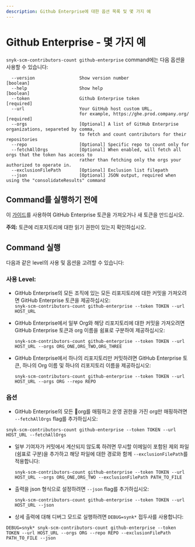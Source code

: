 ```yaml
---
description: Github Enterprise에 대한 옵션 목록 및 몇 가지 예
---
```


# Github Enterprise - 몇 가지 예

`snyk-scm-contributors-count github-enterprise` command에는 다음 옵션을 사용할 수 있습니다:

```
  --version                 Show version number                        [boolean]
  --help                    Show help                                  [boolean]
  --token                   Github Enterprise token                    [required]
  --url                     Your GitHub host custom URL, 
                            for example, https://ghe.prod.company.org/ [required]
  --orgs                    [Optional] A list of GitHub Enterprise organizations, separeted by comma, 
                            to fetch and count contributors for their repositories              
  --repo                    [Optional] Specific repo to count only for
  --fetchAllOrgs            [Optional] When enabled, will fetch all orgs that the token has access to
                            rather than fetching only the orgs your authorized to operate in.
  --exclusionFilePath       [Optional] Exclusion list filepath
  --json                    [Optional] JSON output, required when using the "consolidateResults" command
```

## **Command를 실행하기 전에**

이 [가이드](https://docs.github.com/en/authentication/keeping-your-account-and-data-secure/creating-a-personal-access-token)를 사용하여 GitHub Enterprise 토큰을 가져오거나 새 토큰을 만드십시오.

**주의:** 토큰에 리포지토리에 대한 읽기 권한이 있는지 확인하십시오.

## Command 실행

다음과 같은 level의 사용 및 옵션을 고려할 수 있습니다:

### 사용 Level:

* GitHub Enterprise의 모든 조직에 있는 모든 리포지토리에 대한 커밋을 가져오려면 GitHub Enterprise 토큰을 제공하십시오:\
  `snyk-scm-contributors-count github-enterprise --token TOKEN --url HOST_URL`
*   GitHub Enterprise에서 일부 Org와 해당 리포지토리에 대한 커밋을 가져오려면 GitHub Enterprise 토큰과 org 이름을 쉼표로 구분하여 제공하십시오:

    ```
    snyk-scm-contributors-count github-enterprise --token TOKEN --url HOST_URL --orgs ORG_ONE,ORG_TWO,ORG_THREE
    ```
*   GitHub Enterprise에서 하나의 리포지토리만 커밋하려면 GitHub Enterprise 토큰, 하나의 Org 이름 및 하나의 리포지토리 이름을 제공하십시오:

    ```
    snyk-scm-contributors-count github-enterprise --token TOKEN --url HOST_URL --orgs ORG --repo REPO
    ```

### 옵션

* GitHub Enterprise의 모든 org를 매핑하고 운영 권한을 가진 org만 매핑하려면 `--fetchAllOrgs` flag를 추가하십시오:

```
snyk-scm-contributors-count github-enterprise --token TOKEN --url HOST_URL --fetchAllOrgs
```

*   일부 기여자가 커밋에서 계산되지 않도록 하려면 무시할 이메일이 포함된 제외 파일(쉼표로 구분)을 추가하고 해당 파일에 대한 경로와 함께 `--exclusionFilePath`를 적용합니다:

    ```
    snyk-scm-contributors-count github-enterprise --token TOKEN --url HOST_URL --orgs ORG_ONE,ORG_TWO --exclusionFilePath PATH_TO_FILE
    ```
*   출력을 json 형식으로 설정하려면 `--json` flag를 추가하십시오:

    ```
    snyk-scm-contributors-count github-enterprise --token TOKEN --url HOST_URL --json
    ```
* 상세 출력에 대해 디버그 모드로 실행하려면 `DEBUG=synk*` 접두사를 사용합니다:

```
DEBUG=snyk* snyk-scm-contributors-count github-enterprise --token TOKEN --url HOST_URL --orgs ORG --repo REPO --exclusionFilePath PATH_TO_FILE --json
```
